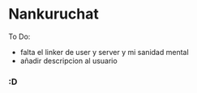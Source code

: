# Nankuruchat

To Do:
 - falta el linker de user y server y mi sanidad mental
 - añadir descripcion al usuario

### :D


